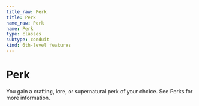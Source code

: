 ```yaml
---
title_raw: Perk
title: Perk
name_raw: Perk
name: Perk
type: classes
subtype: conduit
kind: 6th-level features
---
```


# Perk

You gain a crafting, lore, or supernatural perk of your choice. See Perks for more information.
